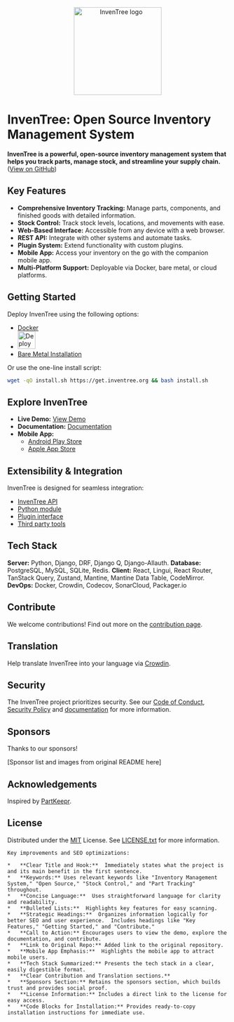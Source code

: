 <div align="center">
  <img src="assets/images/logo/inventree.png" alt="InvenTree logo" width="200" height="auto" />
</div>

# InvenTree: Open Source Inventory Management System

**InvenTree is a powerful, open-source inventory management system that helps you track parts, manage stock, and streamline your supply chain.** ([View on GitHub](https://github.com/inventree/InvenTree))

## Key Features

*   **Comprehensive Inventory Tracking:** Manage parts, components, and finished goods with detailed information.
*   **Stock Control:** Track stock levels, locations, and movements with ease.
*   **Web-Based Interface:** Accessible from any device with a web browser.
*   **REST API:** Integrate with other systems and automate tasks.
*   **Plugin System:** Extend functionality with custom plugins.
*   **Mobile App:** Access your inventory on the go with the companion mobile app.
*   **Multi-Platform Support:** Deployable via Docker, bare metal, or cloud platforms.

## Getting Started

Deploy InvenTree using the following options:

*   [Docker](https://docs.inventree.org/en/latest/start/docker/)
*   <a href="https://inventree.org/digitalocean"><img src="https://www.deploytodo.com/do-btn-blue-ghost.svg" alt="Deploy to DO" width="auto" height="40" /></a>
*   [Bare Metal Installation](https://docs.inventree.org/en/latest/start/install/)

Or use the one-line install script:

```bash
wget -qO install.sh https://get.inventree.org && bash install.sh
```

## Explore InvenTree

*   **Live Demo:** [View Demo](https://demo.inventree.org/)
*   **Documentation:** [Documentation](https://docs.inventree.org/en/latest/)
*   **Mobile App:**
    *   [Android Play Store](https://play.google.com/store/apps/details?id=inventree.inventree_app)
    *   [Apple App Store](https://apps.apple.com/au/app/inventree/id1581731101#?platform=iphone)

## Extensibility & Integration

InvenTree is designed for seamless integration:

*   [InvenTree API](https://docs.inventree.org/en/latest/api/)
*   [Python module](https://docs.inventree.org/en/latest/api/python/)
*   [Plugin interface](https://docs.inventree.org/en/latest/plugins/)
*   [Third party tools](https://docs.inventree.org/en/latest/plugins/integrate/)

## Tech Stack

**Server:** Python, Django, DRF, Django Q, Django-Allauth.
**Database:** PostgreSQL, MySQL, SQLite, Redis.
**Client:** React, Lingui, React Router, TanStack Query, Zustand, Mantine, Mantine Data Table, CodeMirror.
**DevOps:** Docker, Crowdin, Codecov, SonarCloud, Packager.io

## Contribute

We welcome contributions! Find out more on the [contribution page](https://docs.inventree.org/en/latest/develop/contributing/).

## Translation

Help translate InvenTree into your language via [Crowdin](https://crowdin.com/project/inventree).

## Security

The InvenTree project prioritizes security.  See our [Code of Conduct](CODE_OF_CONDUCT.md), [Security Policy](SECURITY.md) and [documentation](https://docs.inventree.org/en/latest/security/) for more information.

## Sponsors

Thanks to our sponsors!

[Sponsor list and images from original README here]

## Acknowledgements

Inspired by [PartKeepr](https://github.com/partkeepr/PartKeepr).

## License

Distributed under the [MIT](https://choosealicense.com/licenses/mit/) License. See [LICENSE.txt](https://github.com/inventree/InvenTree/blob/master/LICENSE) for more information.
```
Key improvements and SEO optimizations:

*   **Clear Title and Hook:**  Immediately states what the project is and its main benefit in the first sentence.
*   **Keywords:** Uses relevant keywords like "Inventory Management System," "Open Source," "Stock Control," and "Part Tracking" throughout.
*   **Concise Language:**  Uses straightforward language for clarity and readability.
*   **Bulleted Lists:**  Highlights key features for easy scanning.
*   **Strategic Headings:**  Organizes information logically for better SEO and user experience.  Includes headings like "Key Features," "Getting Started," and "Contribute."
*   **Call to Action:** Encourages users to view the demo, explore the documentation, and contribute.
*   **Link to Original Repo:** Added link to the original repository.
*   **Mobile App Emphasis:**  Highlights the mobile app to attract mobile users.
*   **Tech Stack Summarized:** Presents the tech stack in a clear, easily digestible format.
*   **Clear Contribution and Translation sections.**
*   **Sponsors Section:** Retains the sponsors section, which builds trust and provides social proof.
*   **License Information:** Includes a direct link to the license for easy access.
*   **Code Blocks for Installation:** Provides ready-to-copy installation instructions for immediate use.